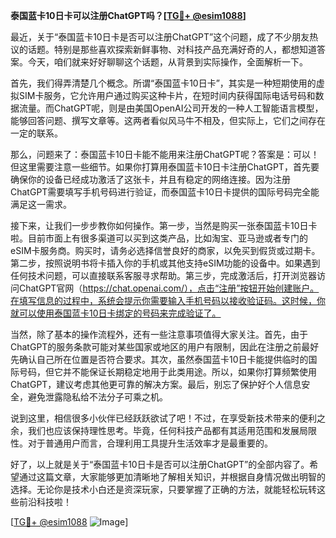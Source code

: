 **泰国蓝卡10日卡可以注册ChatGPT吗？[[TG💪+ @esim1088](https://t.me/s/esim1088)]**

最近，关于“泰国蓝卡10日卡是否可以注册ChatGPT”这个问题，成了不少朋友热议的话题。特别是那些喜欢探索新鲜事物、对科技产品充满好奇的人，都想知道答案。今天，咱们就来好好聊聊这个话题，从背景到实际操作，全面解析一下。

首先，我们得弄清楚几个概念。所谓“泰国蓝卡10日卡”，其实是一种短期使用的虚拟SIM卡服务，它允许用户通过购买这种卡片，在短时间内获得国际电话号码和数据流量。而ChatGPT呢，则是由美国OpenAI公司开发的一种人工智能语言模型，能够回答问题、撰写文章等。这两者看似风马牛不相及，但实际上，它们之间存在一定的联系。

那么，问题来了：泰国蓝卡10日卡能不能用来注册ChatGPT呢？答案是：可以！但这里需要注意一些细节。如果你打算用泰国蓝卡10日卡注册ChatGPT，首先要确保你的设备已经成功激活了这张卡，并且有稳定的网络连接。因为注册ChatGPT需要填写手机号码进行验证，而泰国蓝卡10日卡提供的国际号码完全能满足这一需求。

接下来，让我们一步步教你如何操作。第一步，当然是购买一张泰国蓝卡10日卡啦。目前市面上有很多渠道可以买到这类产品，比如淘宝、亚马逊或者专门的eSIM卡服务商。购买时，请务必选择信誉良好的商家，以免买到假货或过期卡。第二步，按照说明书将卡插入你的手机或其他支持eSIM功能的设备中。如果遇到任何技术问题，可以直接联系客服寻求帮助。第三步，完成激活后，打开浏览器访问ChatGPT官网（https://chat.openai.com/），点击“注册”按钮开始创建账户。在填写信息的过程中，系统会提示你需要输入手机号码以接收验证码。这时候，你就可以使用泰国蓝卡10日卡绑定的号码来完成验证了。

当然，除了基本的操作流程外，还有一些注意事项值得大家关注。首先，由于ChatGPT的服务条款可能对某些国家或地区的用户有限制，因此在注册之前最好先确认自己所在位置是否符合要求。其次，虽然泰国蓝卡10日卡能提供临时的国际号码，但它并不能保证长期稳定地用于此类用途。所以，如果你打算频繁使用ChatGPT，建议考虑其他更可靠的解决方案。最后，别忘了保护好个人信息安全，避免泄露隐私给不法分子可乘之机。

说到这里，相信很多小伙伴已经跃跃欲试了吧！不过，在享受新技术带来的便利之余，我们也应该保持理性思考。毕竟，任何科技产品都有其适用范围和发展局限性。对于普通用户而言，合理利用工具提升生活效率才是最重要的。

好了，以上就是关于“泰国蓝卡10日卡是否可以注册ChatGPT”的全部内容了。希望通过这篇文章，大家能够更加清晰地了解相关知识，并根据自身情况做出明智的选择。无论你是技术小白还是资深玩家，只要掌握了正确的方法，就能轻松玩转这些前沿科技啦！

[[TG💪+ @esim1088](https://t.me/s/esim1088) ![Image](https://i.postimg.cc/4NQfJmqS/Snipaste-2025-05-13-00-14-12.png)]
